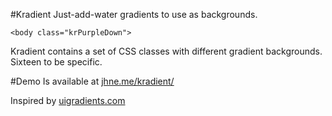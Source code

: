 #Kradient
Just-add-water gradients to use as backgrounds.

```<body class="krPurpleDown">```

Kradient contains a set of CSS classes with different gradient backgrounds. Sixteen to be specific.

#Demo
Is available at [jhne.me/kradient/](https://jhne.me/kradient/)

Inspired by [uigradients.com](http://uigradients.com/)